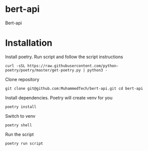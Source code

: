 # bert-api
Bert-api

# Installation

Install poetry. Run script and follow the script instructions

`curl -sSL https://raw.githubusercontent.com/python-poetry/poetry/master/get-poetry.py | python3 -`

Clone repository

`git clone git@github.com:MuhammedTech/bert-api.git
cd bert-api`


Install dependencies. Poetry will create venv for you

`poetry install`

Switch to venv

`poetry shell`

Run the script

`poetry run script`


